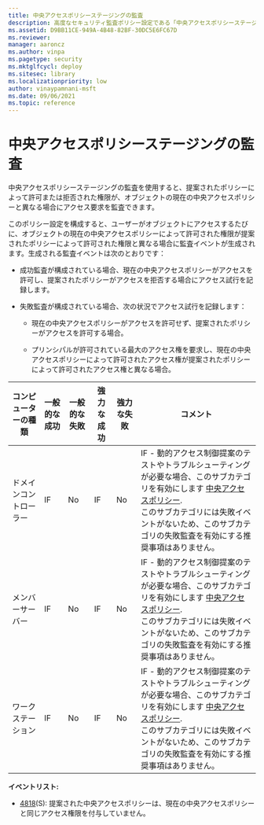 ```yaml
---
title: 中央アクセスポリシーステージングの監査
description: 高度なセキュリティ監査ポリシー設定である「中央アクセスポリシーステージングの監査」は、中央アクセスポリシーにおける権限を決定します。
ms.assetid: D9BB11CE-949A-4B48-82BF-30DC5E6FC67D
ms.reviewer: 
manager: aaroncz
ms.author: vinpa
ms.pagetype: security
ms.mktglfcycl: deploy
ms.sitesec: library
ms.localizationpriority: low
author: vinaypamnani-msft
ms.date: 09/06/2021
ms.topic: reference
---
```


# 中央アクセスポリシーステージングの監査

中央アクセスポリシーステージングの監査を使用すると、提案されたポリシーによって許可または拒否された権限が、オブジェクトの現在の中央アクセスポリシーと異なる場合にアクセス要求を監査できます。

このポリシー設定を構成すると、ユーザーがオブジェクトにアクセスするたびに、オブジェクトの現在の中央アクセスポリシーによって許可された権限が提案されたポリシーによって許可された権限と異なる場合に監査イベントが生成されます。生成される監査イベントは次のとおりです：

- 成功監査が構成されている場合、現在の中央アクセスポリシーがアクセスを許可し、提案されたポリシーがアクセスを拒否する場合にアクセス試行を記録します。

- 失敗監査が構成されている場合、次の状況でアクセス試行を記録します：

    - 現在の中央アクセスポリシーがアクセスを許可せず、提案されたポリシーがアクセスを許可する場合。

    - プリンシパルが許可されている最大のアクセス権を要求し、現在の中央アクセスポリシーによって許可されたアクセス権が提案されたポリシーによって許可されたアクセス権と異なる場合。

| コンピューターの種類 | 一般的な成功 | 一般的な失敗 | 強力な成功 | 強力な失敗 | コメント                                                                                                                                                                                                                                                                                                                     |
|-------------------|-----------------|-----------------|------------------|------------------|------------------------------------------------------------------------------------------------------------------------------------------------------------------------------------------------------------------------------------------------------------------------------------------------------------------------------|
| ドメインコントローラー | IF              | No              | IF               | No               | IF - 動的アクセス制御提案のテストやトラブルシューティングが必要な場合、このサブカテゴリを有効にします [中央アクセスポリシー](/windows-server/identity/solution-guides/scenario--central-access-policy).<br>このサブカテゴリには失敗イベントがないため、このサブカテゴリの失敗監査を有効にする推奨事項はありません。 |
| メンバーサーバー     | IF              | No              | IF               | No               | IF - 動的アクセス制御提案のテストやトラブルシューティングが必要な場合、このサブカテゴリを有効にします [中央アクセスポリシー](/windows-server/identity/solution-guides/scenario--central-access-policy).<br>このサブカテゴリには失敗イベントがないため、このサブカテゴリの失敗監査を有効にする推奨事項はありません。 |
| ワークステーション       | IF              | No              | IF               | No               | IF - 動的アクセス制御提案のテストやトラブルシューティングが必要な場合、このサブカテゴリを有効にします [中央アクセスポリシー](/windows-server/identity/solution-guides/scenario--central-access-policy).<br>このサブカテゴリには失敗イベントがないため、このサブカテゴリの失敗監査を有効にする推奨事項はありません。 |

**イベントリスト:**

-   [4818](event-4818.md)(S): 提案された中央アクセスポリシーは、現在の中央アクセスポリシーと同じアクセス権限を付与していません。
